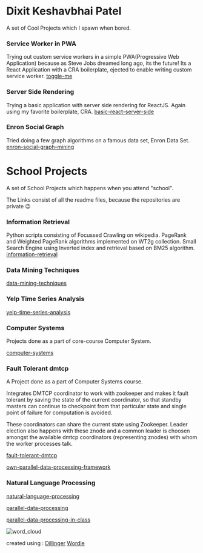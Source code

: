 # Dixit Keshavbhai Patel

A set of Cool Projects which I spawn when bored.

### Service Worker in PWA
Trying out custom service workers in a simple PWA(Progressive Web Application) because as Steve Jobs dreamed long ago, its the future!
Its a React Application with a CRA boilerplate, ejected to enable writing custom service worker.
[toggle-me](https://github.com/dixitk13/toggle-me)

### Server Side Rendering
Trying a basic application with server side rendering for ReactJS.
Again using my favorite boilerplate, CRA.
[basic-react-server-side](https://github.com/dixitk13/basic-react-server-side)

### Enron Social Graph
Tried doing a few graph algorithms on a famous data set, Enron Data Set.
[enron-social-graph-mining](https://github.com/dixitk13/readmes.md/blob/master/personal-projects.md)

# School Projects

A set of School Projects which happens when you attend "school".

The Links consist of all the readme files, because the repositories are private :wink:


### Information Retrieval
Python scripts consisting of Focussed Crawling on wikipedia. PageRank and Weighted PageRank algorithms implemented on WT2g collection. Small Search Engine using Inverted index and retrieval based on BM25 algorithm.
[information-retrieval](https://github.com/dixitk13/readmes.md/blob/master/information-retrieval.md)



### Data Mining Techniques
[data-mining-techniques](https://github.com/dixitk13/readmes.md/blob/master/data-mining-techniques.md)

### Yelp Time Series Analysis
[yelp-time-series-analysis](https://github.com/dixitk13/readmes.md/blob/master/yelp-time-series-analysis.md)

### Computer Systems
Projects done as a part of core-course Computer System.

[computer-systems](https://github.com/dixitk13/readmes.md/blob/master/computer-systems.md)

### Fault Tolerant dmtcp
A Project done as a part of Computer Systems course.

Integrates DMTCP coordinator to work with zookeeper and makes it fault tolerant by saving the state of the current coordinator, so that standby masters can continue to checkpoint from that particular state and single point of failure for computation is avoided.

These coordinators can share the current state using Zookeeper. Leader election also happens with these znode and a common leader is choosen amongst the available dmtcp coordinators (representing znodes) with whom the worker processes talk.


[fault-tolerant-dmtcp](https://github.com/dixitk13/readmes.md/blob/master/fault-tolerant-dmtcp.md)

[own-parallel-data-processing-framework](https://github.com/dixitk13/readmes.md/blob/master/own-parallel-data-processing-framework.md)

### Natural Language Processing
[natural-language-processing](https://github.com/dixitk13/readmes.md/blob/master/natural-language-processing.md)

[parallel-data-processing](https://github.com/dixitk13/readmes.md/blob/master/parallel-data-processing.md)

[parallel-data-processing-in-class](https://github.com/dixitk13/readmes.md/blob/master/parallel-data-processing-in-class.md)


![word_cloud](https://github.com/dixitk13/dixitk13.github.io/raw/master/downloads/word_cloud.jpg)

created using : [Dillinger](http://dillinger.io/) [Wordle](http://www.wordle.net/)
